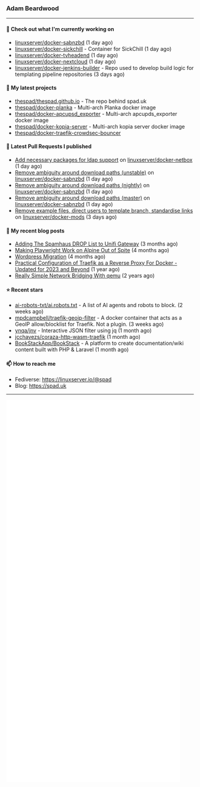 ### Adam Beardwood
---
#### 👷 Check out what I'm currently working on

- [linuxserver/docker-sabnzbd](https://github.com/linuxserver/docker-sabnzbd) (1 day ago)
- [linuxserver/docker-sickchill](https://github.com/linuxserver/docker-sickchill) - Container for SickChill (1 day ago)
- [linuxserver/docker-tvheadend](https://github.com/linuxserver/docker-tvheadend) (1 day ago)
- [linuxserver/docker-nextcloud](https://github.com/linuxserver/docker-nextcloud) (1 day ago)
- [linuxserver/docker-jenkins-builder](https://github.com/linuxserver/docker-jenkins-builder) - Repo used to develop build logic for templating pipeline repositories (3 days ago)

#### 🌱 My latest projects

- [thespad/thespad.github.io](https://github.com/thespad/thespad.github.io) - The repo behind spad.uk
- [thespad/docker-planka](https://github.com/thespad/docker-planka) - Multi-arch Planka docker image
- [thespad/docker-apcupsd_exporter](https://github.com/thespad/docker-apcupsd_exporter) - Multi-arch apcupds_exporter docker image
- [thespad/docker-kopia-server](https://github.com/thespad/docker-kopia-server) - Multi-arch kopia server docker image 
- [thespad/docker-traefik-crowdsec-bouncer](https://github.com/thespad/docker-traefik-crowdsec-bouncer)

#### 🔨 Latest Pull Requests I published

- [Add necessary packages for ldap support](https://github.com/linuxserver/docker-netbox/pull/60) on [linuxserver/docker-netbox](https://github.com/linuxserver/docker-netbox) (1 day ago)
- [Remove ambiguity around download paths (unstable)](https://github.com/linuxserver/docker-sabnzbd/pull/236) on [linuxserver/docker-sabnzbd](https://github.com/linuxserver/docker-sabnzbd) (1 day ago)
- [Remove ambiguity around download paths (nightly)](https://github.com/linuxserver/docker-sabnzbd/pull/235) on [linuxserver/docker-sabnzbd](https://github.com/linuxserver/docker-sabnzbd) (1 day ago)
- [Remove ambiguity around download paths (master)](https://github.com/linuxserver/docker-sabnzbd/pull/234) on [linuxserver/docker-sabnzbd](https://github.com/linuxserver/docker-sabnzbd) (1 day ago)
- [Remove example files, direct users to template branch, standardise links](https://github.com/linuxserver/docker-mods/pull/926) on [linuxserver/docker-mods](https://github.com/linuxserver/docker-mods) (3 days ago)

#### 📜 My recent blog posts

- [Adding The Spamhaus DROP List to Unifi Gateway](https://www.spad.uk/posts/adding-spamhaus-drop-list-to-unifi-gateway/) (3 months ago)
- [Making Playwright Work on Alpine Out of Spite](https://www.spad.uk/posts/making-playwright-work-on-alpine-out-of-spite/) (4 months ago)
- [Wordpress Migration](https://www.spad.uk/posts/wordpress-migration/) (4 months ago)
- [Practical Configuration of Traefik as a Reverse Proxy For Docker - Updated for 2023 and Beyond](https://www.spad.uk/posts/practical-configuration-of-traefik-as-a-reverse-proxy-for-docker-updated-for-2023/) (1 year ago)
- [Really Simple Network Bridging With qemu](https://www.spad.uk/posts/really-simple-network-bridging-with-qemu/) (2 years ago)

#### ⭐ Recent stars

- [ai-robots-txt/ai.robots.txt](https://github.com/ai-robots-txt/ai.robots.txt) - A list of AI agents and robots to block. (2 weeks ago)
- [mpdcampbell/traefik-geoip-filter](https://github.com/mpdcampbell/traefik-geoip-filter) - A docker container that acts as a GeoIP allow/blocklist for Traefik. Not a plugin. (3 weeks ago)
- [ynqa/jnv](https://github.com/ynqa/jnv) - Interactive JSON filter using jq (1 month ago)
- [jcchavezs/coraza-http-wasm-traefik](https://github.com/jcchavezs/coraza-http-wasm-traefik) (1 month ago)
- [BookStackApp/BookStack](https://github.com/BookStackApp/BookStack) - A platform to create documentation/wiki content built with PHP &amp; Laravel (1 month ago)

#### 📫 How to reach me
- Fediverse: https://linuxserver.io/@spad
- Blog: https://spad.uk
---
<img src="https://raw.githubusercontent.com/thespad/thespad/main/github-metrics.svg">
